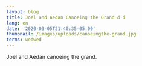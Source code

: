 ```yaml
---
layout: blog
title: Joel and Aedan Canoeing the Grand d d
lang: en
date: '2020-03-05T21:40:35-05:00'
thumbnail: /images/uploads/canoeingthe-grand.jpg
terms: wedwed
---
```

Joel and Aedan canoeing the grand.
